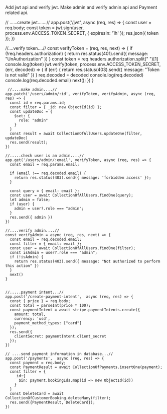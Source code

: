Add jwt api and verify jwt. Make admin and verify admin api and Payment related api.




// ......create jwt.......//
    app.post('/jwt', async (req, res) => {
      const user = req.body;
      const token = jwt.sign(user, process.env.ACCESS_TOKEN_SECRET, { expiresIn: '1h' });
      res.json({ token });
    })


   //....verify token....//
    const verifyToken = (req, res, next) => {
      if (!req.headers.authorization) {
        return res.status(401).send({ message: "UnAuthorization" })
      }
      const token = req.headers.authorization.split(" ")[1]
      console.log(token)
      jwt.verify(token, process.env.ACCESS_TOKEN_SECRET, (err, decoded) => {
        if (err) {
          return res.status(403).send({ message: "Token is not valid" })
        }
        req.decoded = decoded
        console.log(req.decoded)
        console.log(req.decoded.email)
        next();
      })
    }

     //....make admin....//  
    app.patch('/users/admin/:id', verifyToken, verifyAdmin, async (req, res) => {
      const id = req.params.id;
      const filter = { _id: new ObjectId(id) };
      const updateDoc = {
        $set: {
          role: "admin"
        }
      }
      const result = await CollectionOfAllUsers.updateOne(filter, updateDoc)
      res.send(result);
    })

    //.....check user is an admin....//
    app.get('/users/admin/:email', verifyToken, async (req, res) => {
      const email = req.params.email;

      if (email !== req.decoded.email) {
        return res.status(403).send({ message: 'forbidden access' });
      }

      const query = { email: email };
      const user = await CollectionOfAllUsers.findOne(query);
      let admin = false;
      if (user) {
        admin = user?.role === "admin";
      }
      res.send({ admin })
    })

    //....verify admin....//
    const verifyAdmin = async (req, res, next) => {
      const email = req.decoded.email;
      const filter = { email: email };
      const user = await CollectionOfAllUsers.findOne(filter);
      const isAdmin = user?.role === "admin";
      if (!isAdmin) {
        return res.status(403).send({ message: "Not authorized to perform this action" })
      }
      next()
    }


    //.....payment intent...//
    app.post('/create-payment-intent',  async (req, res) => {
      const { price } = req.body;
      const total = parseInt(price * 100);
      const paymentIntent = await stripe.paymentIntents.create({
        amount: total,
        currency: 'usd',
        payment_method_types: ["card"]
      });
      res.send({
        clientSecret: paymentIntent.client_secret
      });
    })

    // ....send payment information in database...// 
    app.post('/payments',  async (req, res) => {
      const payment = req.body;
      const PaymentResult = await CollectionOfPayments.insertOne(payment);
      const filter = {
        _id:{
          $in: payment.bookingIds.map(id => new ObjectId(id))
        }
      }
      const DeleteCard = await CollectionOfCustomerBooking.deleteMany(filter);
      res.send({PaymentResult, DeleteCard});
    })